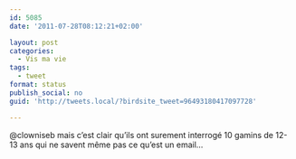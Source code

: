```yaml
---
id: 5085
date: '2011-07-28T08:12:21+02:00'

layout: post
categories:
  - Vis ma vie
tags:
  - tweet
format: status
publish_social: no
guid: 'http://tweets.local/?birdsite_tweet=96493180417097728'

---
```


@clowniseb mais c’est clair qu’ils ont surement interrogé 10 gamins de 12-13 ans qui ne savent même pas ce qu’est un email…